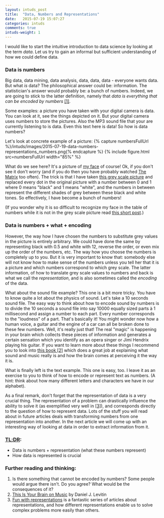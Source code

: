 ```yaml
---
layout: intuds_post
title:  "Data, Numbers and Representations"
date:   2015-07-19 15:07:27
categories: intuds
comments: true
intuds-weight: 1
---
```

I would like to start the intuitive introduction to data science by looking at the term *data*.  Let us try to gain an informal but sufficient understanding of how we could define data.

### Data is numbers

Big data, data mining, data analysis, data, data, data - everyone wants data. But what *is* data? The philosophical answer could be: information. The statistician's answer would probably be: a bunch of numbers. 
Indeed, we are going to stick to the latter definition, namely that *data is everything that can be encoded by numbers* [[1]](#numbersencode).

Some examples: a picture you have taken with your digital camera is data. You can look at it, see the things depicted on it. But your digital camera uses numbers to store the pictures. Also the MP3 sound file that your are currently listening to is data. Even this text here is data! So how is data numbers?
<!-- However, information is also quite an obscure term. So let's define data as "everything you might consider doing something with".  -->

Let's look at concrete example of a picture:
{% capture numbersFullUrl %}/intuds/images/2015-07-19-data-numbers-representations_numbers.png{% endcapture %}
{% include figure.html src=numbersFullUrl width="85%" %}

What do we see here? It's a picture of [my face](/intuds/images/2015-07-19-data-numbers-representations_picture.png) of course! Ok, if you don't see it don't worry (and if you do then you have probably watched [The Matrix](https://en.wikipedia.org/wiki/The_Matrix) too often). The trick is that I have taken [this grey scale picture](/intuds/images/2015-07-19-data-numbers-representations_picture.png)  and replaced every dot in the original picture with a number between 0 and 1 where 0 means "black" and 1 means "white", and the numbers in between represent the different shades of grey between these black and white tones. So effectively, I have become a bunch of numbers!

(If you wonder why it is so difficult to recognize my face in the table of numbers while it is not in the grey scale picture read [this short post](/intuds/2015/07/23/difficult-cv.html).)

### Data is numbers + what + encoding

However, the way how I have chosen the numbers to substitute grey values in the picture is entirely arbitrary. We could have done the same by representing black with 0.5 and white with 12, reverse the order, or even mix up the order of the numbers, etc. The way how you choose the numbers is completely up to you. But it is very important to know that: somebody else will not know how to make sense of the numbers unless you tell her that it is a picture and which numbers correspond to which grey scale. The latter information, of how to translate grey scale values to numbers and back is what we call the *representation*, and is also sometimes called the *encoding* of the data. 

<!-- 
Moreover, some representation might be better or worse with respect to some criterion. For example, when encoding grey scale values between 0 and 1 is immediately know that 0.5 is an average grey; we wouldn't have this intuitive understanding if we encoded the values between 41543 and 341125.
 -->

What about the sound file example? This one is a bit more tricky. You have to know quite a lot about the physics of sound. Let's take a 10 seconds sound file. The easy way to think about how to encode sound by numbers is to divide the 10 seconds a sound file into say 10000 equally sized parts à 1 millisecond and assign a number to each part. Every number corresponds to the "loudness" of a part. That's basically it! You might wonder now how a human voice, a guitar and the engine of a car can all be broken done to these few numbers. Well, it's really just that! The real "magic" is happening in your brain which collects these pieces of information and generates a certain sensation which you identify as an opera singer or Jimi Hendrix playing his guitar. 
If you want to learn more about these things I recommend you to look into [this book [2]](#brainonmusic) which does a great job at explaining what sound and music really is and how the brain comes at perceiving it the way it is. 

What is finally left is the text example. This one is easy, too. I leave it as an exercise to you to think of how to encode or represent text as numbers. (A hint: think about how many different letters and characters we have in our alphabet).

As a final remark, don't forget that the representation of data is a very crucial thing. 
The representation of a problem can drastically influence the ability to solve it (as exemplified very well in [[3]](#funwithrepr)), and corresponds directly to the question of how to represent data.
Lots of the stuff you will read about in future articles deals with transforming numbers from one representation into another. In the next article we will come up with an interesting way of looking at data in order to extract information from it.

### [TL;DR](http://de.urbandictionary.com/define.php?term=tl%3Bdr):
* Data is numbers + representation (what these numbers represent)
* How data is represented is crucial

### Further reading and thinking:
1. <a name="numbersencode">Is there something that cannot be encoded by numbers?</a> Some people would argue there isn't. Do you agree? What would be the consequences of it?
2. <a name="brainonmusic">[This Is Your Brain on Music](https://en.wikipedia.org/wiki/This_Is_Your_Brain_on_Music) by Daniel J. Levitin</a>
3. <a name="funwithrepr">[Fun with representations](https://catenary.wordpress.com/2006/08/19/fun-with-representations-i-nine-numbers/)</a> is a fantastic series of articles about representations, and how different representations enable us to solve complex problems more easily than others.
